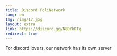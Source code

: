 ```yaml
---
title: Discord PoliNetwork
Lang: en
Img: /img/17.jpg
layout: extra
link: https://discord.gg/N8DYkDTg
redirect: true
---
```

For discord lovers, our network has its own server
